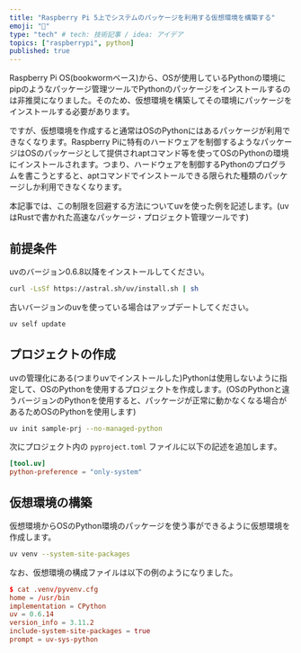 ```yaml
---
title: "Raspberry Pi 5上でシステムのパッケージを利用する仮想環境を構築する"
emoji: "🙆"
type: "tech" # tech: 技術記事 / idea: アイデア
topics: ["raspberrypi", python]
published: true
---
```


Raspberry Pi OS(bookwormベース)から、OSが使用しているPythonの環境にpipのようなパッケージ管理ツールでPythonのパッケージをインストールするのは非推奨になりました。そのため、仮想環境を構築してその環境にパッケージをインストールする必要があります。

ですが、仮想環境を作成すると通常はOSのPythonにはあるパッケージが利用できなくなります。Raspberry Piに特有のハードウェアを制御するようなパッケージはOSのパッケージとして提供されaptコマンド等を使ってOSのPythonの環境にインストールされます。つまり、ハードウェアを制御するPythonのプログラムを書こうとすると、aptコマンドでインストールできる限られた種類のパッケージしか利用できなくなります。

本記事では、この制限を回避する方法についてuvを使った例を記述します。(uvはRustで書かれた高速なパッケージ・プロジェクト管理ツールです)

## 前提条件

uvのバージョン0.6.8以降をインストールしてください。

```bash
curl -LsSf https://astral.sh/uv/install.sh | sh
```

古いバージョンのuvを使っている場合はアップデートしてください。

```bash
uv self update
```

## プロジェクトの作成

uvの管理化にある(つまりuvでインストールした)Pythonは使用しないように指定して、OSのPythonを使用するプロジェクトを作成します。(OSのPythonと違うバージョンのPythonを使用すると、パッケージが正常に動かなくなる場合があるためOSのPythonを使用します)

```bash
uv init sample-prj --no-managed-python
```

次にプロジェクト内の `pyproject.toml` ファイルに以下の記述を追加します。

```toml
[tool.uv]
python-preference = "only-system"
```

## 仮想環境の構築

仮想環境からOSのPython環境のパッケージを使う事ができるように仮想環境を作成します。

```bash
uv venv --system-site-packages
```

なお、仮想環境の構成ファイルは以下の例のようになりました。

```conf
$ cat .venv/pyvenv.cfg 
home = /usr/bin
implementation = CPython
uv = 0.6.14
version_info = 3.11.2
include-system-site-packages = true
prompt = uv-sys-python
```